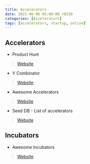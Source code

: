 ```yaml
---
title: Accelerators
date: 2021-06-06 05:00:00 +0530
categories: [Accelerators]
tags: [accelerators, startup, online]
---
```


## Accelerators

- Product Hunt
> [Website](http://www.producthunt.com/)

- Y Combinator
> [Website](https://ycombinator.com/)

- Awesome Accelerators
> [Website](https://github.com/ahmadnassri/awesome-accelerators)


- Seed DB - List of accelerators
> [Website](https://www.seed-db.com/accelerators)

## Incubators

- Awesome Incubators
> [Website](https://github.com/ahmadnassri/awesome-incubators)

